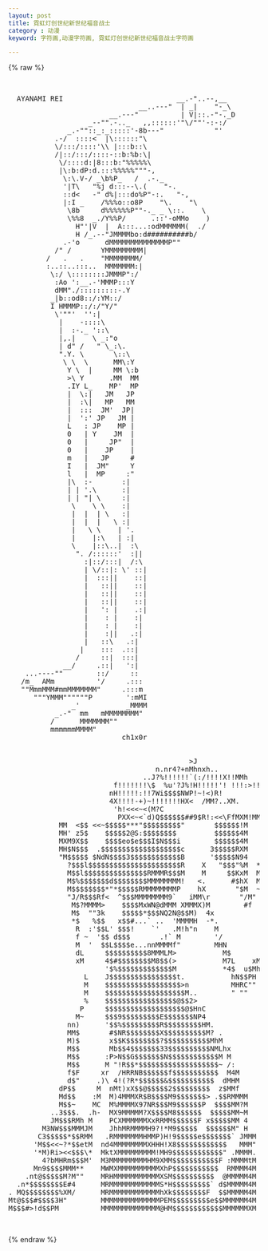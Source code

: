 ```yaml
---
layout: post
title: 霓虹灯创世纪新世纪福音战士
category : 动漫
keyword: 字符画,动漫字符画, 霓虹灯创世纪新世纪福音战士字符画

---
```

{% raw %}
<pre>


  AYANAMI REI                           __.-"..--,__
                               __..---"  | _|    "-_\
                        __.---"          | V|::.-"-._D
                   _--"".-.._   ,,::::::'"\/""'-:-:/
              _.-""::_:_:::::'-8b---"            "'
           .-/  ::::<  |\::::::"\
           \/:::/::::'\\ |:::b::\
           /|::/:::/::::-::b:%b:\|
            \/::::d:|8:::b:"%%%%%\
            |\:b:dP:d.:::%%%%%"""-,
             \:\.V-/ _\b%P_   /  .-._
             '|T\   "%j d:::--\.(    "-.
             ::d<   -" d%|:::do%P"-:.   "-,
             |:I _    /%%%o::o8P    "\.    "\
              \8b     d%%%%%%P""-._ _ \::.    \
              \%%8  _./Y%%P/      .::'-oMMo    )
                H"'|V  |  A:::...:odMMMMMM(  ./
                H /_.--"JMMMMbo:d##########b/
             .-'o      dMMMMMMMMMMMMMMP""
           /" /       YMMMMMMMMM|
         /   .   .    "MMMMMMMM/
         :..::..:::..  MMMMMMM:|
          \:/ \::::::::JMMMP":/
           :Ao ':__.-'MMMP:::Y
           dMM"./:::::::::-.Y
          _|b::od8::/:YM::/
          I HMMMP::/:/"Y/"
           \'""'  '':|
            |    -::::\
            |  :-._ '::\
            |,.|    \ _:"o
            | d" /   " \_:\.
            ".Y. \       \::\
             \ \  \      MM\:Y
              Y \  |     MM \:b
              >\ Y      .MM  MM
              .IY L_    MP'  MP
              |  \:|   JM   JP
              |  :\|   MP   MM
              |  :::  JM'  JP|
              |  ':' JP   JM |
              L   : JP    MP |
              0   | Y    JM  |
              0   |     JP"  |
              0   |    JP    |
              m   |   JP     #
              I   |  JM"     Y
              l   |  MP     :"
              |\  :-       :|
              | | '.\      :|
              | | "| \     :|
               \    \ \    :|
               |  |  | \   :|
               |  |  |   \ :|
               |   \ \    | '.
               |    |:\   | :|
               \    |::\..|  :\
                ". /::::::'  :||
                  :|::/:::|  /:\
                  | \/::|: \' ::|
                  |  :::||    ::|
                  |   ::||    ::|
                  |   ::||    ::|
                  |   ::||    ::|
                  |   ': |    .:|
                  |    : |    :|
                  |    : |    :|
                  |    :||   .:|
                  |   ::\   .:|
                 |    :::  .::|
                /     ::|  :::|
             __/     .::|   ':|
    ...----""        ::/     ::
   /m_  AMm          '/     .:::
   ""MmmMMM#mmMMMMMMM"     .:::m
      """YMMM""""""P        ':mMI
               _'           _MMMM
           _.-"  mm   mMMMMMMMM"
          /      MMMMMMM""
          mmmmmmMMMM"
                           ch1x0r


                                           >J                                   
                                   n.nr4?+nMhnxh..                              
                                ..J?%!!!!!!`(<!!(*L..                           
                              'd?!!!!!!!!!!!:!!!!!!(M                           
                             x?!!!!!!!!!!!!!<!!!!!!!!?M                         
                            r!!!!!!!UU)UUX!!!!~:?!!!!!!*M                       
                          n=!<!!Xd$$#o$$#?!!!!!!!!!!!!!!!n.                     
                        xx)!!!!4$$FRP?!!!!!!!!!!!!!!!!!!~<*..                   
                        M<!<!!!MMM.!!!!!!!!!!!!!!!!!!!X!!<:4                    
                        M!)!!!!?(!!!!!!!:!!!!!!!!!!!!!#$X!:~M                   
                        M!!!!!!!!!!!!<><!?!!!!!!!!!!!!!Ri&!<C                   
                        M!!!!!!!!!~` <!!!!!:!!!!!!~!!!!!$$b!M                   
                        M!\!!!!!!<<:/~::!~<!<'!!!!<!!!!!M?$H4  ....   .....     
                        MX!!!!!.~ ~.xHR!:!!!!!!'!!~!!!!!.M?4M  fh/M   4M@L.     
                        MM!!!!<!!!WM#>:/!<t!!\!!!!`!>!!!X!!<M  >MMh   4tMP      
                         f!!!!!!!\$  %u'?J%!H!!!!!'! !!!:>!!/  MMMM  MXHMXMd2N> 
                        nH!!!!!:!!7Wi$$$$NWP!~!<)R!<!!!!!!\!   !?!M 'k!#XMMdM?> 
                        4X!!!!<!~!h$$$$$$$$R!X>-+)~!!!!!!!HX<  /MM?..XM<MMTMM4r 
                        4M!!<<<!<~/X$$$$$$RU(( 3!~!'!~\X!!M?d  MMM/MMMMMMdM*M>. 
                         'h!<<<~<(<M5$$$$$$B$$$R!` !<?XX~HH)M  MkMM4%M(M(MLM>M?C
                          PXX<~<`d)Q$$$$$$##9$R!:<<\FfMXM!MMH*<M?MMkMM<XMMMMM3Mh
                           "M?<<hh9$$$e@$$$$MT~<<:JMM """)d.<<MMWMMMMMM:!MMhHMX)
                            Mc<<<!~R$$$N@#!` < <n<M*=     ^kh<<=dMi!MMMHx!<</*" 
                            !$$$iL'>!#"`<L"!`n!d<d3        M8x<iMRMH<MM*MkxMh   
                          nh$~$$$$  nnH$MhMMM%CU3C*M<      4X$MM99R!MXMM:/      
                         4Mb$e.$$$ HM"`$ """9$$$$$$$CMJ      M$RRM!<<MMMMJ      
                      nnM!.P$$$$$?#RMMX3. <<<<"$5"  ^$K=     M#$?!<<:?M*<Mr     
                . ....M"<L$$$$Ib$$$#2@88N$$ << $9. < #$MM    3MP$HHMMH~<XM      
                MSb$$"<\$$$$$$X$$W$$$$$$$$F<<< $$RN@R@$Et    JP8^*MMMMMMHC      
              M"*$$$ <<@$$$$$$MP$$$$$$$$$$     R$$$NW$$R\    >~$$NI@MMMd>       
            MM  <$$ <<~$$$$$***"$$$$$$$$$"       $$$$$$!M    .$$$$I$R8x*(       
            MH' z5$    $$$$$2@S:$$$$$$$$         $$$$$$4M    M#$$$$$$$$R>       
            MXM9X$$    $$$$eo$e$$$I$N$$$i        $$$$$$4M    .dWF7$*$$R4>       
            MH$N$$$  .$$$$$$$$$$$$$$$$$$$c      3$$$$$RXM    d$$$MMMMMP*>       
            "M$$$$$ $NdN$$$$3$$$$$$$$$$$$B      '$$$$$N94    "$$$$NM%>"         
              ?$$$l$$$$$$$$$$$$$$$$$$$$$$R    X   "$$$"%M  *M #$$$RMM           
              M$$l$$$$$$$$$$$$$$$RMMMR$$$M    M     $$KxM  M   $$$MxM           
              M$%$$$$$$$d$$$$$$$$MMMMMMMM!   <.      #$hX  M   $$$MM*           
              M$$$$$$$$*"*$$$$$RMMMMMMMMP    hX       "$M  ~  J$$Mx*            
              "J/R$$$Rf<  ^$$$MMMMMMMM9`   iMM\r       "/M"   $$$MM             
               M$?MMMM>    $$$$MxWN@dMMM XMMMX)M        #f    $$R%L             
               M$  ""3k    $$$$$*$$$NQ2N@$$M)  4x             $$MMM             
               *$   %$$   x$$#...` ..  'MMMMH  -*.           $$$PP>             
                R  :'$$L' $$$!    `'   .M!h"n    M           $$MH"              
                f ~  '$$ d$$$       .!` M        '/          $MMh               
                M  '  $$L$$$$e...nnMMMMf"        MHN        <RM^P               
                4     '$K$$$$$$$MMMMM*M>         '"/$       :M!MM               
                dL     $$$$$$$$$$8MMMLM>           M$       H*M=                
                xM     4$#$$$$$$$$M8$$(>           M7L    xM)*'                 
                       '$%$$$$$$$$$$$$$M           *4$  u$MhM                   
                  L    J$$$$$$$$$$$$$$$$t.           hN$$PH                     
                  M    $$$$$$$$$$$$$$$$$$>n          MHRC""                     
                  M    $$$$$$$$$$$$$$$$$$$M..        " ""                       
                  %    $$$$$$$$$$$$$$$$$@$$2>                                   
                 P     $$$$$$$$$$$$$$$$$$$@$HnC                                 
                M~     $$$9$$$$$$$$$E$$$$$$$NP4                                 
              nn)      '$$%$$$$$$$$$R$$$$$$$$$HM.                               
              MM$       #$NR$$$$$$$$X$$$$$$$$$$M? .                             
              M)$       x$$K$$$$$$$$?$$$$$$$$$$$MhM                             
              M$$       Mb$$4$$$$$$$33$$$$$$$$$$NMLhx                           
              M$$      :P>N$$G$$$$$$$N$$$$$$$$$$$$M M                           
              M$$      M "!R$$*$$$$$$$$$$$$$$$$$$$~ /:                          
              f$F     xr  /HRRNB$$$$$$f$$$$$$$$$$$  M4M                         
              d$"    .)\ 4!(?R*$$$$$$&$$$$$$$$$$$  dMHM                         
            dP$$     M  nMt)xX$$@$$$$$2$$$$$$$$$  z$MMf                         
            Md$$    :M  M)4MMMXR$B$$$$M9$$$$$$$> .$$RMMMM                       
            M$$~    MC  M%MMMMX97NR$$$M9$$$$$$P  $$$$MM?M                       
          ..3$$$.  .h-  MX9MMMMM?X$$$$M8$$$$$$  $$$$$MM~M                       
          JM$$$RMh M    PCXMMMMMMXxRRMM$$$$$$F x$$$$$MM 4                       
        M3NW$$$MMMJM    JhhMRMMMMH9?!*M9$$$$$  $$$$$$M" H                       
       C3$$$$$*$$RMM   .RMMMMMMMHMMP)H!9$$$$$e$$$$$$$` JMMM                     
      'M$$<<~?*$$etM  nd4MMMMMMMMXHHH!X8$$$$$$$$$$$$   MMM"                     
      '*M)Ri><<$$$\*  MktXMMMMMMMMM!MH9$$$$$$$$$$$$" .MMMM.                     
        4?bMHRm$$$M'  M3MMMMMMMMMHM9XMM$$$$$$$$$$$F :MMMMtM                     
      Mn9$$$$MMM**    MWMXMMMMMMMMMMXhP$$$$$$$$$$$  RMMMM4M                     
    .nt@$$$$$M?M""    MRHMMMMMMMMMMMXSM$$$$$$$$$$  @MMMMM4M                     
  .n*$$$$$$$$E#4      MRMMMMMMMMMMMMS*H$$$$$$$$$` d$MMMMM4M                     
. MQ$$$$$$$$%XM/      MRMMMMMMMMMMMMhXk$$$$$$$$F  $$MMMMM4M                     
Mt@$$$#$$$$3H"        MMMMMMMMMMMMMMPEM$$$$$$$$$e$$MMMMMM4M                     
M$$$#>!d$$PM          MMMMMMMMMMMMMM@HM$$$$$$$$$$$$MMMMMMXM                     

 </pre>
{% endraw %}
